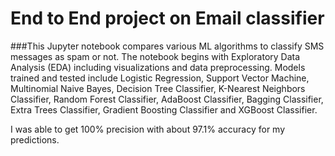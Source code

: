 # End to End project on Email classifier

###This Jupyter notebook compares various ML algorithms to classify SMS messages as spam or not. 
The notebook begins with Exploratory Data Analysis (EDA) including visualizations and data preprocessing. Models trained and tested include Logistic Regression, Support Vector Machine, Multinomial Naive Bayes, Decision Tree Classifier, K-Nearest Neighbors Classifier, Random Forest Classifier, AdaBoost Classifier, Bagging Classifier, Extra Trees Classifier, Gradient Boosting Classifier and XGBoost Classifier. 

I was able to get 100% precision with about 97.1% accuracy for my predictions.
